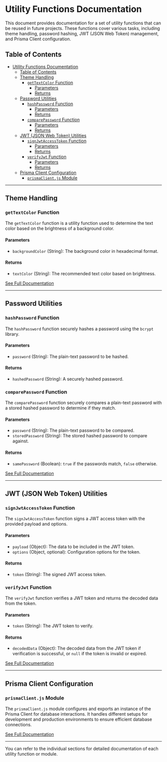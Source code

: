 # Utility Functions Documentation

This document provides documentation for a set of utility functions that can be reused in future projects. These functions cover various tasks, including theme handling, password hashing, JWT (JSON Web Token) management, and Prisma Client configuration.

## Table of Contents

- [Utility Functions Documentation](#utility-functions-documentation)
  - [Table of Contents](#table-of-contents)
  - [Theme Handling](#theme-handling)
    - [`getTextColor` Function](#gettextcolor-function)
      - [Parameters](#parameters)
      - [Returns](#returns)
  - [Password Utilities](#password-utilities)
    - [`hashPassword` Function](#hashpassword-function)
      - [Parameters](#parameters-1)
      - [Returns](#returns-1)
    - [`comparePassword` Function](#comparepassword-function)
      - [Parameters](#parameters-2)
      - [Returns](#returns-2)
  - [JWT (JSON Web Token) Utilities](#jwt-json-web-token-utilities)
    - [`signJwtAccessToken` Function](#signjwtaccesstoken-function)
      - [Parameters](#parameters-3)
      - [Returns](#returns-3)
    - [`verifyJwt` Function](#verifyjwt-function)
      - [Parameters](#parameters-4)
      - [Returns](#returns-4)
  - [Prisma Client Configuration](#prisma-client-configuration)
    - [`prismaClient.js` Module](#prismaclientjs-module)

---

## Theme Handling

### `getTextColor` Function

The `getTextColor` function is a utility function used to determine the text color based on the brightness of a background color.

#### Parameters

- `backgroundColor` (String): The background color in hexadecimal format.

#### Returns

- `textColor` (String): The recommended text color based on brightness.

[See Full Documentation](/Utilities/getTextColor.md)

---

## Password Utilities

### `hashPassword` Function

The `hashPassword` function securely hashes a password using the `bcrypt` library.

#### Parameters

- `password` (String): The plain-text password to be hashed.

#### Returns

- `hashedPassword` (String): A securely hashed password.

### `comparePassword` Function

The `comparePassword` function securely compares a plain-text password with a stored hashed password to determine if they match.

#### Parameters

- `password` (String): The plain-text password to be compared.
- `storedPassword` (String): The stored hashed password to compare against.

#### Returns

- `samePassword` (Boolean): `true` if the passwords match, `false` otherwise.

[See Full Documentation](/Utilities/bcrypt.md)

---

## JWT (JSON Web Token) Utilities

### `signJwtAccessToken` Function

The `signJwtAccessToken` function signs a JWT access token with the provided payload and options.

#### Parameters

- `payload` (Object): The data to be included in the JWT token.
- `options` (Object, optional): Configuration options for the token.

#### Returns

- `token` (String): The signed JWT access token.

### `verifyJwt` Function

The `verifyJwt` function verifies a JWT token and returns the decoded data from the token.

#### Parameters

- `token` (String): The JWT token to verify.

#### Returns

- `decodedData` (Object): The decoded data from the JWT token if verification is successful, or `null` if the token is invalid or expired.

[See Full Documentation](/Utilities/jwt.md)

---

## Prisma Client Configuration

### `prismaClient.js` Module

The `prismaClient.js` module configures and exports an instance of the Prisma Client for database interactions. It handles different setups for development and production environments to ensure efficient database connections.

[See Full Documentation](/Utilities/prismaClient.md)

---

You can refer to the individual sections for detailed documentation of each utility function or module.
